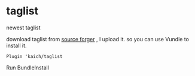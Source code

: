 # taglist
newest taglist

download taglist from [source forger](http://sourceforge.net/projects/vim-taglist/files/) , I upload it. so you can use Vundle to install it.

`Plugin 'kaich/taglist`

Run BundleInstall
